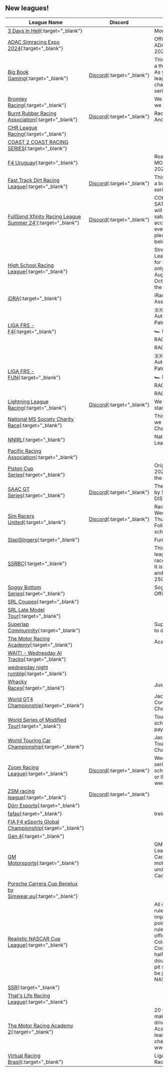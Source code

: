 ## New leagues!

| League Name | Discord | About |
|----------------------------------------------------------------------------------------------------------------------------------------|----------------------------------------------------------|----------------------------------------------------------------------------------------------------------------------------------------------------------------------------------------------------------------------------------------------------------------------------------------------|
|[3 Days in Hell](https://members.iracing.com/membersite/member/LeagueView.do?league=11276){:target="_blank"} | |Money Racing |
|[ADAC Simracing Expo 2024](https://members.iracing.com/membersite/member/LeagueView.do?league=11259){:target="_blank"} | |Official League for the ADAC Simracing Expo 2024 |
|[Big Book Gaming](https://members.iracing.com/membersite/member/LeagueView.do?league=11301){:target="_blank"} |[Discord](https://discord.gg/9CNuRrPf4R){:target="_blank"} |This league will start out a the Street Stock Level\. As you grow in the league you will have chances to race in other series in this league\. |
|[Bromley Racing](https://members.iracing.com/membersite/member/LeagueView.do?league=11297){:target="_blank"} | |We are Bromley's, and we go Racing\! |
|[Burnt Rubber Racing Association](https://members.iracing.com/membersite/member/LeagueView.do?league=11279){:target="_blank"} |[Discord](https://discord.gg/DKGC7sU58h){:target="_blank"} |Race clean\| Be Fast\| And Love All |
|[CHR League Racing](https://members.iracing.com/membersite/member/LeagueView.do?league=11273){:target="_blank"} | | |
|[COAST 2 COAST RACING SERIES](https://members.iracing.com/membersite/member/LeagueView.do?league=11306){:target="_blank"} | | |
|[F4 Uruguay](https://members.iracing.com/membersite/member/LeagueView.do?league=11294){:target="_blank"} | |Road to FIA MOTORSPORTS GAMES 2024 |
|[Fast Track Dirt Racing League](https://members.iracing.com/membersite/member/LeagueView.do?league=11307){:target="_blank"} |[Discord](https://discord.gg/8xeqcZgjDr){:target="_blank"} |This is a dirt league with a bunch of different series |
|[FullSend Xfinity Racing League Summer 24'](https://members.iracing.com/membersite/member/LeagueView.do?league=11268){:target="_blank"} |[Discord](https://discord.gg/9StTG8ed){:target="_blank"} |COMPLETELY FREE\!\!\! SAT, July 13TH , races will be ran every other saturday, we want to accuminate for everyone's schedule, please join discord below\! |
|[High School Racing League](https://members.iracing.com/membersite/member/LeagueView.do?league=11295){:target="_blank"} | |Street Stock High School League\. This is a league for high school drivers only\. Races begin in August and go through October\. To Apply Join the Discord Link\. |
|[iDRA](https://members.iracing.com/membersite/member/LeagueView.do?league=11260){:target="_blank"} | |iRacing Dirt Racing Association |
|[LIGA FRS \- F4](https://members.iracing.com/membersite/member/LeagueView.do?league=11302){:target="_blank"} | |🇧🇷 Liga de Automobilismo Virtual Patrocínio: 🎮 LOGITECH 🏎️ RAKE PARTS 💺 LIMA RACE 🕹️ RMS SIM RACING |
|[LIGA FRS \- FUN](https://members.iracing.com/membersite/member/LeagueView.do?league=11303){:target="_blank"} | |🇧🇷 Liga de Automobilismo Virtual Patrocínio: 🎮 LOGITECH 🏎️ RAKE PARTS 💺 LIMA RACE 🕹️ RMS SIM RACING |
|[Lightning League Racing](https://members.iracing.com/membersite/member/LeagueView.do?league=11275){:target="_blank"} |[Discord](https://discord.gg/SFffvn3d){:target="_blank"} |We are an Iracing team starting our first season |
|[National MS Society Charity Race](https://members.iracing.com/membersite/member/LeagueView.do?league=11269){:target="_blank"} | |This is the league where we will host the MS Charity Race Broadcast |
|[NNIRL](https://members.iracing.com/membersite/member/LeagueView.do?league=11288){:target="_blank"} | |National Nascar iRacing League |
|[Pacific Racing Association](https://members.iracing.com/membersite/member/LeagueView.do?league=11281){:target="_blank"} | | |
|[Piston Cup Series](https://members.iracing.com/membersite/member/LeagueView.do?league=11292){:target="_blank"} | |Orignated on XB1 in 2020, we have grown to the iracing platform\! |
|[SAAC GT Series](https://members.iracing.com/membersite/member/LeagueView.do?league=11289){:target="_blank"} |[Discord](https://discord.gg/7X6qpquf){:target="_blank"} |The GT3 series hosted by SAAC\. MUST JOIN DISCORD TO RACE |
|[Sim Racers United](https://members.iracing.com/membersite/member/LeagueView.do?league=11280){:target="_blank"} |[Discord](https://discord.gg/K9Cjuq23Pn){:target="_blank"} |Racing Tuesday, Wednesday, and Thursday nights Following the NASCAR schedule |
|[SlapSlingers](https://members.iracing.com/membersite/member/LeagueView.do?league=11287){:target="_blank"} | |Fun Dirt Track Racing |
|[SSRBC](https://members.iracing.com/membersite/member/LeagueView.do?league=11290){:target="_blank"} | |This is our entry level league that will run 15 races on Monday nights\. It is broadcasted by SSR and has an IR Cap of 2500 |
|[Soggy Bottom Series](https://members.iracing.com/membersite/member/LeagueView.do?league=11266){:target="_blank"} | |Soggy Bottom Racing Official League\! |
|[SRL Coupes](https://members.iracing.com/membersite/member/LeagueView.do?league=11305){:target="_blank"} | | |
|[SRL Late Model Tour](https://members.iracing.com/membersite/member/LeagueView.do?league=11261){:target="_blank"} | | |
|[Superlap Communnity](https://members.iracing.com/membersite/member/LeagueView.do?league=11265){:target="_blank"} | |Superlap Leagues open to discord members |
|[The Motor Racing Academy](https://members.iracing.com/membersite/member/LeagueView.do?league=11283){:target="_blank"} | |Academy Challenges |
|[WAIT\! \- Wednesday AI Tracks](https://members.iracing.com/membersite/member/LeagueView.do?league=11272){:target="_blank"} | | |
|[wednesday night rumble](https://members.iracing.com/membersite/member/LeagueView.do?league=11262){:target="_blank"} | | |
|[Whacky Races](https://members.iracing.com/membersite/member/LeagueView.do?league=11286){:target="_blank"} | |Just for fun |
|[World GT4 Championship](https://members.iracing.com/membersite/member/LeagueView.do?league=11267){:target="_blank"} | |Jackyboy Racing Community Championship |
|[World Series of Modified Tour](https://members.iracing.com/membersite/member/LeagueView.do?league=11299){:target="_blank"} | |Tour Mods\. 23 race schedule with weekly payouts\. |
|[World Touring Car Championship](https://members.iracing.com/membersite/member/LeagueView.do?league=11270){:target="_blank"} | |Jackyboy Racing World Touring Car Championship |
|[Zoom Racing League](https://members.iracing.com/membersite/member/LeagueView.do?league=11296){:target="_blank"} |[Discord](https://discord.gg/G5y5pa8yyn){:target="_blank"} |Weekly premium GT3 series, following the schedule of GT3 Spring or IMSA depending on weekly series popularity\. |
|[ZSM racing league](https://members.iracing.com/membersite/member/LeagueView.do?league=11298){:target="_blank"} |[Discord](https://discord.gg/qAJaSCkapw){:target="_blank"} | |
|[Dörr Esports](https://members.iracing.com/membersite/member/LeagueView.do?league=11291){:target="_blank"} | | |
|[fafas](https://members.iracing.com/membersite/member/LeagueView.do?league=11300){:target="_blank"} | |treino |
|[FIA F4 eSports Global Championship](https://members.iracing.com/membersite/member/LeagueView.do?league=11277){:target="_blank"} | | |
|[Gen 4](https://members.iracing.com/membersite/member/LeagueView.do?league=11285){:target="_blank"} | | |
|[GM Motorsports](https://members.iracing.com/membersite/member/LeagueView.do?league=11271){:target="_blank"} | |GM Motorsports iRacing League for Chevrolet & Cadillac Racing\! For all motorsports employees under Chevrolet & Cadillac\! |
|[Porsche Carrera Cup Benelux by Simwear\.eu](https://members.iracing.com/membersite/member/LeagueView.do?league=11264){:target="_blank"} | | |
|[Realistic NASCAR Cup League](https://members.iracing.com/membersite/member/LeagueView.do?league=11282){:target="_blank"} | |All of NASCAR's official rules and points system implemented\. Stage points, restart choose rule, etc\. Races are half official length \(Coca\-Cola 600 becomes the Coca\-Cola 300\) with half size fuel tanks and double tire wear so the pit stop strategy would be just as in real NASCAR\. |
|[SSR](https://members.iracing.com/membersite/member/LeagueView.do?league=11263){:target="_blank"} | | |
|[That's Life Racing League](https://members.iracing.com/membersite/member/LeagueView.do?league=11274){:target="_blank"} | | |
|[The Motor Racing Academy 2](https://members.iracing.com/membersite/member/LeagueView.do?league=11293){:target="_blank"} | |20 Challenges that will make you a competitive driver\. Become an Academy Member and learn how to tackle each challenge in detail at www\.suellioalmeida\.com |
|[Virtual Racing Brasil](https://members.iracing.com/membersite/member/LeagueView.do?league=11284){:target="_blank"} | |Liga oficial da Virtual Racing Brasil |

